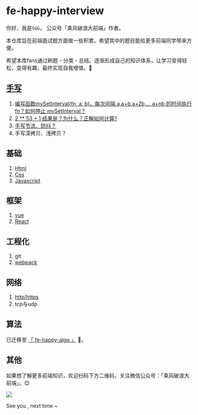 # fe-happy-interview

你好，我是`SGG`， 公众号「乘风破浪大前端」作者。 

本仓库旨在前端面试题方面做一些积累。希望其中的题目能给更多前端同学带来方便。

希望本库fans通过刷题 - 分类 - 总结。逐渐形成自己的知识体系，让学习变得轻松，变得有趣，最终实现自我增值。🚀

## [手写](https://github.com/szjxxy/fe-happy-interview/blob/master/chapter/code.md)

1. [编写函数mySetInterval(fn, a, b)。每次间隔 a,a+b,a+2b,...,a+nb 的时间执行fn？如何停止 mySetInterval？](https://github.com/szjxxy/fe-happy-interview/issues/1)
2. [2 ** 53 + 1 结果是？为什么？正解如何计算?](https://github.com/szjxxy/fe-happy-interview/issues/2)
3. [手写节流、防抖？](https://github.com/szjxxy/fe-happy-interview/issues/5)
4. 手写深拷贝、浅拷贝？

## 基础

1. [Html](https://github.com/szjxxy/fe-happy-interview/blob/master/chapter/html.md)
2. [Css](https://github.com/szjxxy/fe-happy-interview/blob/master/chapter/css.md)
3. [Javascript](https://github.com/szjxxy/fe-happy-interview/blob/master/chapter/javascript.md)

## 框架

1. [vue](https://github.com/szjxxy/fe-happy-interview/blob/master/chapter/vue.md)
2. [React](https://github.com/szjxxy/fe-happy-interview/blob/master/chapter/react.md)

## 工程化

1. git
2. [webpack](https://github.com/szjxxy/fe-happy-interview/blob/master/chapter/webpack.md)

## 网络

1. [http/https](https://github.com/szjxxy/fe-happy-interview/blob/master/chapter/http.md)
2. tcp与udp

## 算法
已迁移至  [「 fe-happy-algo 」](https://github.com/szjxxy/fe-happy-algo) 🚀。

## 其他
如果想了解更多前端知识，欢迎扫码下方二维码，关注微信公众号：「乘风破浪大前端」。😊

![](https://tva1.sinaimg.cn/large/0081Kckwly1gk2rjhye7dj3076076mxm.jpg)

See you , next time ~

